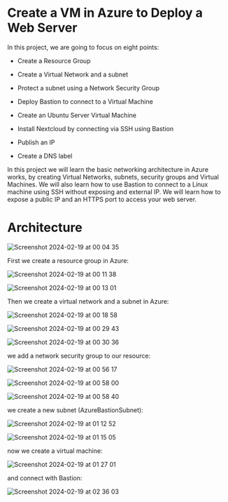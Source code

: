# Create a VM in Azure to Deploy a Web Server

In this project, we are going to focus on eight points:

- Create a Resource Group

- Create a Virtual Network and a subnet

- Protect a subnet using a Network Security Group

- Deploy Bastion to connect to a Virtual Machine

- Create an Ubuntu Server Virtual Machine

- Install Nextcloud by connecting via SSH using Bastion

- Publish an IP

- Create a DNS label

In this project we will learn the basic networking architecture in Azure works, by creating Virtual Networks, subnets, security groups and Virtual Machines. We will also learn how to use Bastion to connect to a Linux machine using SSH without exposing and external IP. We will learn how to expose a public IP and an HTTPS port to access your web server.

# Architecture

![Screenshot 2024-02-19 at 00 04 35](https://github.com/redjules/Create-a-VM-in-Azure-to-Deploy-a-Web-Server/assets/106017493/88ba6f84-7ce9-46bd-b343-376e66d47d75)

First we create a resource group in Azure:

![Screenshot 2024-02-19 at 00 11 38](https://github.com/redjules/Create-a-VM-in-Azure-to-Deploy-a-Web-Server/assets/106017493/e19d8591-a0c2-4806-ba9e-7b3ee69b5ff3)

![Screenshot 2024-02-19 at 00 13 01](https://github.com/redjules/Create-a-VM-in-Azure-to-Deploy-a-Web-Server/assets/106017493/6b038bff-0662-4729-9774-9047b27d32a5)

Then we create a virtual network and a subnet in Azure:

![Screenshot 2024-02-19 at 00 18 58](https://github.com/redjules/Create-a-VM-in-Azure-to-Deploy-a-Web-Server/assets/106017493/4b69a65b-aa39-4032-888c-f22c767b3c29)

![Screenshot 2024-02-19 at 00 29 43](https://github.com/redjules/Create-a-VM-in-Azure-to-Deploy-a-Web-Server/assets/106017493/15a2f632-0a74-429c-96c9-0a4dce16fb58)

![Screenshot 2024-02-19 at 00 30 36](https://github.com/redjules/Create-a-VM-in-Azure-to-Deploy-a-Web-Server/assets/106017493/2a53ca94-c534-4204-852f-007798a03d32)


we add a network security group to our resource:

![Screenshot 2024-02-19 at 00 56 17](https://github.com/redjules/Create-a-VM-in-Azure-to-Deploy-a-Web-Server/assets/106017493/b02e29b0-272a-4ad5-a2f2-ead2738eceba)

![Screenshot 2024-02-19 at 00 58 00](https://github.com/redjules/Create-a-VM-in-Azure-to-Deploy-a-Web-Server/assets/106017493/e2d78c5d-c194-4ec9-ba8d-b8c962718afb)

![Screenshot 2024-02-19 at 00 58 40](https://github.com/redjules/Create-a-VM-in-Azure-to-Deploy-a-Web-Server/assets/106017493/85df72f2-1f7f-4def-b6d8-27797b8da775)

we create a new subnet (AzureBastionSubnet):

![Screenshot 2024-02-19 at 01 12 52](https://github.com/redjules/Create-a-VM-in-Azure-to-Deploy-a-Web-Server/assets/106017493/8850936a-78af-4242-a048-57207552cc94)


![Screenshot 2024-02-19 at 01 15 05](https://github.com/redjules/Create-a-VM-in-Azure-to-Deploy-a-Web-Server/assets/106017493/be9fa3e7-fe09-4af1-b4a2-850bba0b3ed7)

now we create a virtual machine:

![Screenshot 2024-02-19 at 01 27 01](https://github.com/redjules/Create-a-VM-in-Azure-to-Deploy-a-Web-Server/assets/106017493/6f60cb15-6cb9-45fc-bb82-c16a06527685)

and connect with Bastion:

![Screenshot 2024-02-19 at 02 36 03](https://github.com/redjules/Create-a-VM-in-Azure-to-Deploy-a-Web-Server/assets/106017493/a4bacf3c-ec1b-412e-85a9-fab2729e7079)

